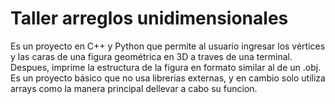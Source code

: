 # Taller arreglos unidimensionales

Es un proyecto en C++ y Python que permite al usuario ingresar los vértices y las caras de una figura geométrica en 3D a traves de una terminal. Despues, imprime la estructura de la figura en formato similar al de un .obj.
Es un proyecto básico que no usa librerias externas, y en cambio solo utiliza arrays como la manera principal dellevar a cabo su funcion. 
